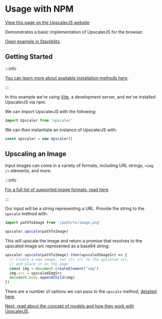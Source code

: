 # Usage with NPM

<a class="docs-link" href="https://upscalerjs.com/documentation/guides/browser/basic-npm">View this page on the UpscalerJS website</a>

Demonstrates a basic implementation of UpscalerJS for the browser.

<a href="https://stackblitz.com/github/thekevinscott/upscalerjs/tree/main/examples/basic-npm?file=index.js&title=UpscalerJS: Basic Implementation">Open example in Stackblitz</a>.

## Getting Started

:::info

[You can learn more about available installation methods here](/documentation/getting-started#browser-setup).

:::

In this example we're using [Vite](https://vitejs.dev/), a development server, and we've installed UpscalerJS via npm.

We can import UpscalerJS with the following:

```javascript
import Upscaler from 'upscaler'
```

We can then instantiate an instance of UpscalerJS with:

```javascript
const upscaler = new Upscaler()
```

## Upscaling an Image

Input images can come in a variety of formats, including URL strings, `<img />` elements, and more.

:::info

[For a full list of supported image formats, read here](/documentation/api/upscale#input).

:::

Our input will be a string representing a URL. Provide the string to the `upscale` method with:

```javascript
import pathToImage from '/path/to/image.png'

upscaler.upscale(pathToImage)
```

This will upscale the image and return a promise that resolves to the upscaled image src represented as a base64 string:

```javascript
upscaler.upscale(pathToImage).then(upscaledImageSrc => {
  // Create a new image, set its src to the upscaled src,
  // and place it on the page
  const img = document.createElement("img")
  img.src = upscaledImgSrc
  document.body.appendChild(img)
})
```

There are a number of options we can pass to the `upscale` method, [detailed here](/documentation/api/upscale#parameters).

[Next, read about the concept of models and how they work with UpscalerJS](models).
